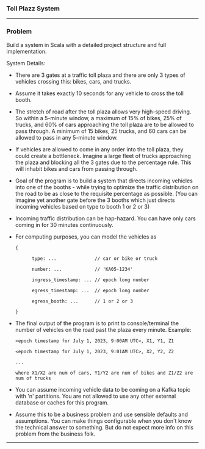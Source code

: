 ### Toll Plazz System   

---

### Problem
Build a system in Scala with a detailed project structure and full implementation.

System Details:
- There are 3 gates at a traffic toll plaza and there are only 3 types of vehicles crossing this: bikes, cars, and trucks.

- Assume it takes exactly 10 seconds for any vehicle to cross the toll booth.

- The stretch of road after the toll plaza allows very high-speed driving. So within a 5-minute window, a maximum of 15% 
  of bikes, 25% of trucks, and 60% of cars approaching the toll plaza are to be allowed to pass through. A minimum of 
  15 bikes, 25 trucks, and 60 cars can be allowed to pass in any 5-minute window.

- If vehicles are allowed to come in any order into the toll plaza, they could create a bottleneck. Imagine a large 
  fleet of trucks approaching the plaza and blocking all the 3 gates due to the percentage rule. This will inhabit bikes 
  and cars from passing through.

- Goal of the program is to build a system that directs incoming vehicles into one of the booths - while trying to 
  optimize the traffic distribution on the road to be as close to the requisite percentage as possible. (You can imagine 
  yet another gate before the 3 booths which just directs incoming vehicles based on type to booth 1 or 2 or 3)

- Incoming traffic distribution can be hap-hazard. You can have only cars coming in for 30 minutes continuously.

- For computing purposes, you can model the vehicles as

      {

            type: ...              // car or bike or truck

            number: ...            // 'KA05-1234'

            ingress_timestamp: ... // epoch long number

            egress_timestamp: ...  // epoch long number

            egress_booth: ...      // 1 or 2 or 3

      }

- The final output of the program is to print to console/terminal the number of vehicles on the road past the plaza 
  every minute. 
  Example:

      <epoch timestamp for July 1, 2023, 9:00AM UTC>, X1, Y1, Z1

      <epoch timestamp for July 1, 2023, 9:01AM UTC>, X2, Y2, Z2

      ...

      where X1/X2 are num of cars, Y1/Y2 are num of bikes and Z1/Z2 are num of trucks

- You can assume incoming vehicle data to be coming on a Kafka topic with 'n' partitions. You are not allowed to use 
  any other external database or caches for this program.

- Assume this to be a business problem and use sensible defaults and assumptions. You can make things configurable when 
  you don't know the technical answer to something. But do not expect more info on this problem from the business folk.

---    
